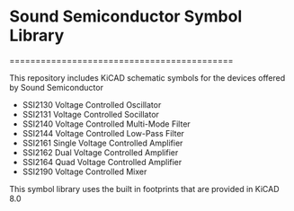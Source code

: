 # Sound Semiconductor Symbol Library
===========================================

This repository includes KiCAD schematic symbols for the devices offered by Sound Semiconductor

  - SSI2130 Voltage Controlled Oscillator
  - SSI2131 Voltage Controlled Socillator
  - SSI2140 Voltage Controlled Multi-Mode Filter
  - SSI2144 Voltage Controlled Low-Pass Filter
  - SSI2161 Single Voltage Controlled Amplifier
  - SSI2162 Dual Voltage Controlled Amplifier
  - SSI2164 Quad Voltage Controlled Amplifier
  - SSI2190 Voltage Controlled Mixer
  
This symbol library uses the built in footprints that are provided in KiCAD 8.0